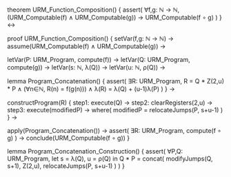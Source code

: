 theorem URM_Function_Composition() {
  assert(
    ∀f,g: ℕ → ℕ, 
    (URM_Computable(f) ∧ URM_Computable(g)) →
    URM_Computable(f ∘ g)
  )
} ↔

proof URM_Function_Composition() {
  setVar(f,g: ℕ → ℕ) →
  assume(URM_Computable(f) ∧ URM_Computable(g)) →
  
  letVar(P: URM_Program, compute(f)) →
  letVar(Q: URM_Program, compute(g)) →
  letVar(s: ℕ, λ(Q)) →
  letVar(u: ℕ, ρ(Q)) →
  
  lemma Program_Concatenation() {
    assert(
      ∃R: URM_Program,
      R = Q * Z(2,u) * P ∧
      (∀n∈ℕ, R(n) = f(g(n))) ∧
      λ(R) = λ(Q) + (u-1)λ(P)
    )
  } →
  
  constructProgram(R) {
    step1: execute(Q) →
    step2: clearRegisters(2,u) →
    step3: execute(modifiedP) →
    where(
      modifiedP = relocateJumps(P, s+u-1)
    )
  } →
  
  apply(Program_Concatenation()) →
  assert(
    ∃R: URM_Program, compute(f ∘ g)
  ) →
  conclude(URM_Computable(f ∘ g))
}

lemma Program_Concatenation_Construction() {
  assert(
    ∀P,Q: URM_Program,
    let s = λ(Q), u = ρ(Q) in
    Q * P = concat(
      modifyJumps(Q, s+1),
      Z(2,u),
      relocateJumps(P, s+u-1)
    )
  )
}